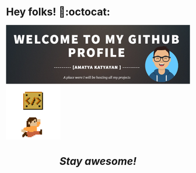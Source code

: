 # Hey folks! 👋:octocat:

<!--
**Amatya27/Amatya27** is a ✨ _special_ ✨ repository because its `README.md` (this file) appears on your GitHub profile.

Here are some ideas to get you started:

- 🔭 I’m currently working on ...
- 🌱 I’m currently learning ...
- 👯 I’m looking to collaborate on ...
- 🤔 I’m looking for help with ...
- 💬 Ask me about ...
- 📫 How to reach me: ...
- 😄 Pronouns: ...
- ⚡ Fun fact: ...
-->
<img src="https://github.com/Amatya27/Amatya27/blob/master/wallpaper.PNG?raw=true">
<img src="https://github.com/Amatya27/Amatya27/blob/master/game.gif" width="150" height="150">
<h1 align='center'><i>Stay awesome!</i></h1>
